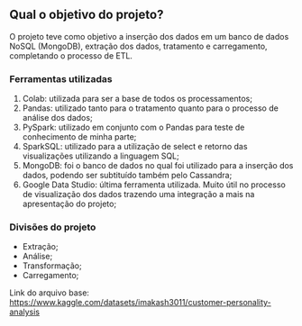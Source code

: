 ## Qual o objetivo do projeto?
O projeto teve como objetivo a inserção dos
dados em um banco de dados NoSQL (MongoDB),
extração dos dados, tratamento e carregamento,
completando o processo de ETL.

### Ferramentas utilizadas
1. Colab: utilizada para ser a base de todos
os processamentos;
2. Pandas: utilizado tanto para
o tratamento quanto para o processo de análise
dos dados;
3. PySpark: utilizado em conjunto
com o Pandas para teste de conhecimento de
minha parte;
4. SparkSQL: utilizado para a utilização
de select e retorno das visualizações
utilizando a linguagem SQL;
5. MongoDB: foi o banco de dados no qual
foi utilizado para a inserção dos dados,
podendo ser subtituído também pelo Cassandra;
6. Google Data Studio: última ferramenta
utilizada. Muito útil no processo de
visualização dos dados trazendo uma integração
a mais na apresentação do projeto;

### Divisões do projeto
- Extração;
- Análise;
- Transformação;
- Carregamento;

Link do arquivo base: https://www.kaggle.com/datasets/imakash3011/customer-personality-analysis
